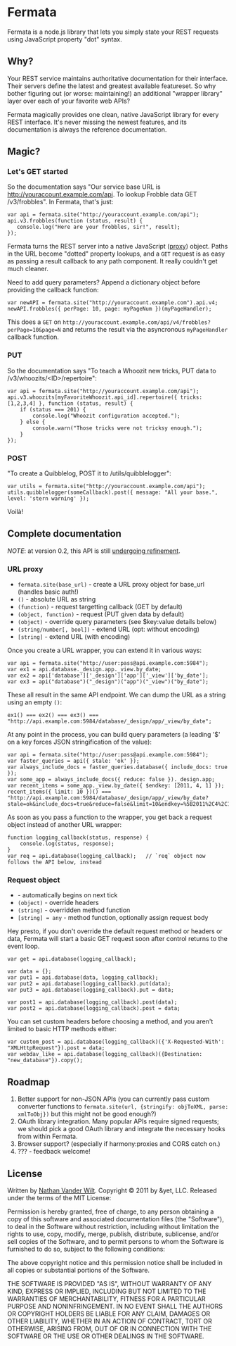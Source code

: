 # Fermata #

Fermata is a node.js library that lets you simply state your REST requests using JavaScript property "dot" syntax.


## Why? ##

Your REST service maintains authoritative documentation for their interface.
Their servers define the latest and greatest available featureset.
So why bother figuring out (or worse: maintaining!) an additional "wrapper library" layer over each of your favorite web APIs?

Fermata magically provides one clean, native JavaScript library for every REST interface.
It's never missing the newest features, and its documentation is always the reference documentation.


## Magic? ##

### Let's GET started ###

So the documentation says "Our service base URL is http://youraccount.example.com/api. To lookup Frobble data GET /v3/frobbles".
In Fermata, that's just:

    var api = fermata.site("http://youraccount.example.com/api");
    api.v3.frobbles(function (status, result) {
       console.log("Here are your frobbles, sir!", result);
    });

Fermata turns the REST server into a native JavaScript ([proxy](http://wiki.ecmascript.org/doku.php?id=harmony:proxies)) object. Paths in the URL become "dotted" property lookups, and a `GET` request is as easy as passing a result callback to any path component.
It really couldn't get much cleaner.

Need to add query parameters? Append a dictionary object before providing the callback function:

    var newAPI = fermata.site("http://youraccount.example.com").api.v4;
    newAPI.frobbles({ perPage: 10, page: myPageNum })(myPageHandler);

This does a `GET` on `http://youraccount.example.com/api/v4/frobbles?perPage=10&page=N` and returns the result via the asyncronous `myPageHandler` callback function.


### PUT ###

So the documentation says "To teach a Whoozit new tricks, PUT data to /v3/whoozits/&lt;ID&gt;/repertoire":

    var api = fermata.site("http://youraccount.example.com/api");
    api.v3.whoozits[myFavoriteWhoozit.api_id].repertoire({ tricks: [1,2,3,4] }, function (status, result) {
        if (status === 201) {
            console.log("Whoozit configuration accepted.");
        } else {
            console.warn("Those tricks were not tricksy enough.");
        }
    });


### POST ###

"To create a Quibblelog, POST it to /utils/quibblelogger":

    var utils = fermata.site("http://youraccount.example.com/api");
    utils.quibblelogger(someCallback).post({ message: "All your base.", level: 'stern warning' });

Voilà!


## Complete documentation ##

*NOTE*: at version 0.2, this API is still [undergoing refinement](https://github.com/andyet/fermata/blob/master/ROADMAP.md).


### URL proxy ###

* `fermata.site(base_url)` - create a URL proxy object for base_url (handles basic auth!)
* `()` - absolute URL as string
* `(function)` - request targetting callback (GET by default)
* `(object, function)` - request (PUT given data by default)
* `(object)` - override query parameters (see $key:value details below)
* `(string/number[, bool])` - extend URL (opt: without encoding)
* `[string]` - extend URL (with encoding)


Once you create a URL wrapper, you can extend it in various ways:

    var api = fermata.site("http://user:pass@api.example.com:5984");
    var ex1 = api.database._design.app._view.by_date;
    var ex2 = api['database']['_design']['app']['_view']['by_date'];
    var ex3 = api("database")("_design")("app")("_view")("by_date");

These all result in the same API endpoint. We can dump the URL as a string using an empty `()`:

    ex1() === ex2() === ex3() === "http://api.example.com:5984/database/_design/app/_view/by_date";

At any point in the process, you can build query parameters (a leading '$' on a key forces JSON stringification of the value):

    var api = fermata.site("http://user:pass@api.example.com:5984");
    var faster_queries = api({ stale: 'ok' });
    var always_include_docs = faster_queries.database({ include_docs: true });
    var some_app = always_include_docs({ reduce: false })._design.app;
    var recent_items = some_app._view.by_date({ $endkey: [2011, 4, 1] });
    recent_items({ limit: 10 })() === "http://api.example.com:5984/database/_design/app/_view/by_date?stale=ok&include_docs=true&reduce=false&limit=10&endkey=%5B2011%2C4%2C1%5D";
    
As soon as you pass a function to the wrapper, you get back a request object instead of another URL wrapper:

    function logging_callback(status, response) {
        console.log(status, response);
    }
    var req = api.database(logging_callback);   // `req` object now follows the API below, instead


### Request object ###

* \- automatically begins on next tick
* `(object)` - override headers
* `(string)` - overridden method function
* `[string] = any` - method function, optionally assign request body

Hey presto, if you don't override the default request method or headers or data, Fermata will start a basic GET request soon after control returns to the event loop. 
    
    var get = api.database(logging_callback);
    
    var data = {};
    var put1 = api.database(data, logging_callback);
    var put2 = api.database(logging_callback).put(data);
    var put3 = api.database(logging_callback).put = data;
    
    var post1 = api.database(logging_callback).post(data);
    var post2 = api.database(logging_callback).post = data;

You can set custom headers before choosing a method, and you aren't limited to basic HTTP methods either:
    
    var custom_post = api.database(logging_callback)({'X-Requested-With': "XMLHttpRequest"}).post = data;
    var webdav_like = api.database(logging_callback)({Destination: "new_database"}).copy();


## Roadmap ##

1. Better support for non-JSON APIs (you can currently pass custom converter functions to `fermata.site(url, {stringify: objToXML, parse: xmlToObj})` but this might not be good enough?)
1. OAuth library integration. Many popular APIs require signed requests; we should pick a good OAuth library and integrate the necessary hooks from within Fermata.
1. Browser support? (especially if harmony:proxies and CORS catch on.)
1. ??? - feedback welcome!


## License ##

Written by [Nathan Vander Wilt](http://github.com/natevw).
Copyright © 2011 by &yet, LLC. Released under the terms of the MIT License:

Permission is hereby granted, free of charge, to any person obtaining a copy
of this software and associated documentation files (the "Software"), to deal
in the Software without restriction, including without limitation the rights
to use, copy, modify, merge, publish, distribute, sublicense, and/or sell
copies of the Software, and to permit persons to whom the Software is
furnished to do so, subject to the following conditions:

The above copyright notice and this permission notice shall be included in
all copies or substantial portions of the Software.

THE SOFTWARE IS PROVIDED "AS IS", WITHOUT WARRANTY OF ANY KIND, EXPRESS OR
IMPLIED, INCLUDING BUT NOT LIMITED TO THE WARRANTIES OF MERCHANTABILITY,
FITNESS FOR A PARTICULAR PURPOSE AND NONINFRINGEMENT. IN NO EVENT SHALL THE
AUTHORS OR COPYRIGHT HOLDERS BE LIABLE FOR ANY CLAIM, DAMAGES OR OTHER
LIABILITY, WHETHER IN AN ACTION OF CONTRACT, TORT OR OTHERWISE, ARISING FROM,
OUT OF OR IN CONNECTION WITH THE SOFTWARE OR THE USE OR OTHER DEALINGS IN
THE SOFTWARE.